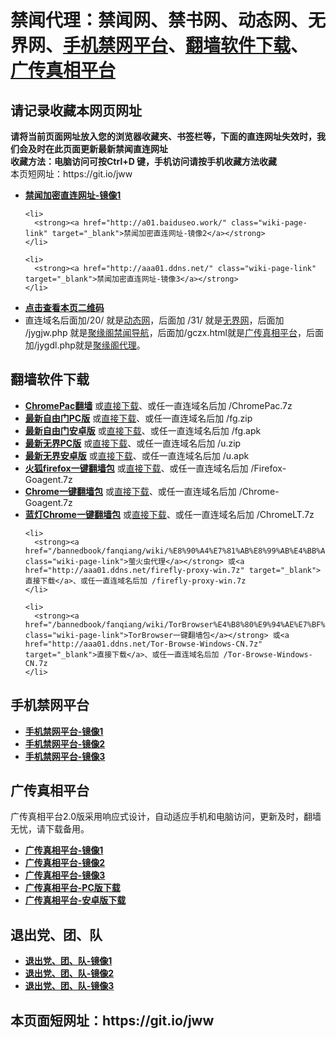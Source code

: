 <h1>禁闻代理：禁闻网、禁书网、动态网、无界网、<a href="#mobilejinwang">手机禁网平台</a>、<a href="#fanqiangsoft">翻墙软件下载</a>、<a href="#gczxpt">广传真相平台</a></h1> 
<h2>请记录收藏本网页网址</h2>
<strong>请将当前页面网址放入您的浏览器收藏夹、书签栏等，下面的直连网址失效时，我们会及时在此页面更新最新禁闻直连网址 
<br>收藏方法：电脑访问可按Ctrl+D 键，手机访问请按手机收藏方法收藏</strong>
<br>本页短网址：https://git.io/jww


<div class="boxed-group-inner wiki-auxiliary-content wiki-auxiliary-content-no-bg">

  <ul class="wiki-pages" data-filterable-for="wiki-pages-filter" data-filterable-type="substring">
 <li>
      <strong><a href="http://b3.168dns.info/" class="wiki-page-link" target="_blank">禁闻加密直连网址-镜像1</a></strong>
    </li>

    <li>
      <strong><a href="http://a01.baiduseo.work/" class="wiki-page-link" target="_blank">禁闻加密直连网址-镜像2</a></strong>
    </li>

    <li>
      <strong><a href="http://aaa01.ddns.net/" class="wiki-page-link" target="_blank">禁闻加密直连网址-镜像3</a></strong>
    </li>

 <li>
 <strong><a href="https://cloud.githubusercontent.com/assets/4361923/9572222/560db836-4fef-11e5-9467-25ebfe3e460b.jpg" target="_blank">点击查看本页二维码</a></strong>
    </li>
 <li>
     直连域名后面加/20/ 就是<a href="http://aaa01.ddns.net/20/" target="_blank">动态网</a>，后面加 /31/ 就是<a href="http://aaa01.ddns.net/31/" target="_blank">无界网</a>，后面加 /jygjw.php 就是<a href="http://aaa01.ddns.net/jygjw.php" target="_blank">聚缘阁禁闻导航</a>，后面加/gczx.html就是<a href="http://aaa01.ddns.net/gczx.html" target="_blank">广传真相平台</a>，后面加/jygdl.php就是<a href="http://aaa01.ddns.net/jygdl.php" target="_blank">聚缘阁代理</a>。
    </li>
 

  </ul>

</div>

<a name="fanqiangsoft"></a><h2>翻墙软件下载</h2>
<div class="boxed-group-inner wiki-auxiliary-content wiki-auxiliary-content-no-bg">
  <ul class="wiki-pages" data-filterable-for="wiki-pages-filter" data-filterable-type="substring">
 <li>
      <strong><a href="/bannedbook/fanqiang/wiki/ChromePac%E7%BF%BB%E5%A2%99" class="wiki-page-link">ChromePac翻墙</a></strong> 或<a href="http://b3.168dns.info/ChromePac.7z" target="_blank">直接下载</a>、或任一直连域名后加 /ChromePac.7z
    </li> 
 <li>
      <strong><a href="https://git.io/fgp" target="_blank">最新自由门PC版</a></strong> 或<a href="http://aaa01.ddns.net/fg.zip" target="_blank">直接下载</a>、或任一直连域名后加 /fg.zip
    </li> 
 <li>
      <strong><a href="https://git.io/fgma" target="_blank">最新自由门安卓版</a></strong> 或<a href="http://aaa01.ddns.net/fg.apk" target="_blank">直接下载</a>、或任一直连域名后加 /fg.apk
    </li> 

 <li>
      <strong><a href="https://git.io/HNvvvQ" target="_blank">最新无界PC版</a></strong> 或<a href="http://aaa01.ddns.net/u.zip" target="_blank">直接下载</a>、或任一直连域名后加 /u.zip
    </li> 

 <li>
      <strong><a href="https://git.io/2S1IBQ" target="_blank">最新无界安卓版</a></strong> 或<a href="http://aaa01.ddns.net/u.apk" target="_blank">直接下载</a>、或任一直连域名后加 /u.apk
    </li> 

 <li>
      <strong><a href="/bannedbook/fanqiang/wiki/%E7%81%AB%E7%8B%90firefox%E4%B8%80%E9%94%AE%E7%BF%BB%E5%A2%99%E5%8C%85" class="wiki-page-link">火狐firefox一键翻墙包</a></strong> 或<a href="http://aaa01.ddns.net/Firefox-Goagent.7z" target="_blank">直接下载</a>、或任一直连域名后加 /Firefox-Goagent.7z
    </li>    
    <li>
      <strong><a href="/bannedbook/fanqiang/wiki/Chrome%E4%B8%80%E9%94%AE%E7%BF%BB%E5%A2%99%E5%8C%85" class="wiki-page-link">Chrome一键翻墙包</a></strong> 或<a href="http://aaa01.ddns.net/Chrome-Goagent.7z" target="_blank">直接下载</a>、或任一直连域名后加 /Chrome-Goagent.7z
    </li>
    <li>
      <strong><a href="/bannedbook/fanqiang/wiki/%E8%93%9D%E7%81%AFChrome%E4%B8%80%E9%94%AE%E7%BF%BB%E5%A2%99%E5%8C%85" class="wiki-page-link">蓝灯Chrome一键翻墙包</a></strong> 或<a href="http://aaa01.ddns.net/ChromeLT.7z" target="_blank">直接下载</a>、或任一直连域名后加 /ChromeLT.7z
    </li>

    <li>
      <strong><a href="/bannedbook/fanqiang/wiki/%E8%90%A4%E7%81%AB%E8%99%AB%E4%BB%A3%E7%90%86" class="wiki-page-link">萤火虫代理</a></strong> 或<a href="http://aaa01.ddns.net/firefly-proxy-win.7z" target="_blank">直接下载</a>、或任一直连域名后加 /firefly-proxy-win.7z
    </li>

    <li>
      <strong><a href="/bannedbook/fanqiang/wiki/TorBrowser%E4%B8%80%E9%94%AE%E7%BF%BB%E5%A2%99%E5%8C%85" class="wiki-page-link">TorBrowser一键翻墙包</a></strong> 或<a href="http://aaa01.ddns.net/Tor-Browse-Windows-CN.7z" target="_blank">直接下载</a>、或任一直连域名后加 /Tor-Browse-Windows-CN.7z
    </li>

  </ul>
</div>

<h2>手机禁网平台</h2><a name="mobilejinwang"></a>
<div class="boxed-group-inner wiki-auxiliary-content wiki-auxiliary-content-no-bg">
  <ul class="wiki-pages" data-filterable-for="wiki-pages-filter" data-filterable-type="substring">
    <li>
      <strong><a href="http://b3.168dns.info/1/" class="wiki-page-link" target="_blank">手机禁网平台-镜像1</a></strong>
    </li>
    <li>
      <strong><a href="http://a01.baiduseo.work/1/" class="wiki-page-link" target="_blank">手机禁网平台-镜像2</a></strong>
    </li>
    <li>
      <strong><a href="http://aaa01.ddns.net/1/" class="wiki-page-link" target="_blank">手机禁网平台-镜像3</a></strong>
    </li>
  </ul>
</div>

<h2>广传真相平台</h2><a name="gczxpt"></a>
<div class="boxed-group-inner wiki-auxiliary-content wiki-auxiliary-content-no-bg">
广传真相平台2.0版采用响应式设计，自动适应手机和电脑访问，更新及时，翻墙无忧，请下载备用。
  <ul class="wiki-pages" data-filterable-for="wiki-pages-filter" data-filterable-type="substring">
    <li>
      <strong><a href="http://b3.168dns.info/gczx.html" class="wiki-page-link" target="_blank">广传真相平台-镜像1</a></strong>
    </li>
    <li>
      <strong><a href="http://a01.baiduseo.work/gczx.html" class="wiki-page-link" target="_blank">广传真相平台-镜像2</a></strong>
    </li>
    <li>
      <strong><a href="http://aaa01.ddns.net/gczx.html" class="wiki-page-link" target="_blank">广传真相平台-镜像3</a></strong>
    </li>
  <li>
      <strong><a href="http://a01.baiduseo.work/wstp.zip" class="wiki-page-link" target="_blank">广传真相平台-PC版下载</a></strong>
    </li>
  <li>
      <strong><a href="http://a01.baiduseo.work/wstp.apk" class="wiki-page-link" target="_blank">广传真相平台-安卓版下载</a></strong>
    </li>
  </ul>
</div>

<h2>退出党、团、队</h2><a name="3tui"></a>
<div class="boxed-group-inner wiki-auxiliary-content wiki-auxiliary-content-no-bg">
  <ul class="wiki-pages" data-filterable-for="wiki-pages-filter" data-filterable-type="substring">
    <li>
      <strong><a href="http://b3.168dns.info/tui/" class="wiki-page-link" target="_blank">退出党、团、队-镜像1</a></strong>
    </li>
    <li>
      <strong><a href="http://a01.baiduseo.work/tui/" class="wiki-page-link" target="_blank">退出党、团、队-镜像2</a></strong>
    </li>
    <li>
      <strong><a href="http://aaa01.ddns.net/tui/" class="wiki-page-link" target="_blank">退出党、团、队-镜像3</a></strong>
    </li>
  </ul>
</div>

<h2>
本页面短网址：https://git.io/jww
</h2>